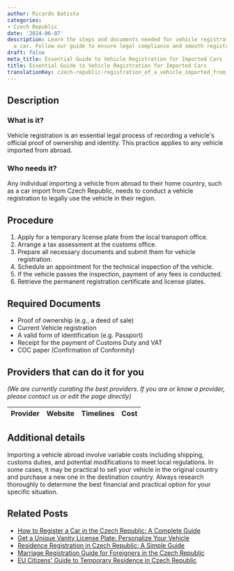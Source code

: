 ```yaml
---
author: Ricardo Batista
categories:
- Czech Republic
date: '2024-06-07'
description: Learn the steps and documents needed for vehicle registration when importing
  a car. Follow our guide to ensure legal compliance and smooth registration.
draft: false
meta_title: Essential Guide to Vehicle Registration for Imported Cars
title: Essential Guide to Vehicle Registration for Imported Cars
translationKey: czech-republic-registration_of_a_vehicle_imported_from_abroad
---
```


## Description
### What is it?
Vehicle registration is an essential legal process of recording a vehicle's official proof of ownership and identity. This practice applies to any vehicle imported from abroad.

### Who needs it?
Any individual importing a vehicle from abroad to their home country, such as a car import from Czech Republic, needs to conduct a vehicle registration to legally use the vehicle in their region. 

## Procedure
1. Apply for a temporary license plate from the local transport office.
2. Arrange a tax assessment at the customs office.
3. Prepare all necessary documents and submit them for vehicle registration.
4. Schedule an appointment for the technical inspection of the vehicle.
5. If the vehicle passes the inspection, payment of any fees is conducted.
6. Retrieve the permanent registration certificate and license plates.
   
## Required Documents
- Proof of ownership (e.g., a deed of sale)
- Current Vehicle registration
- A valid form of identification (e.g. Passport)
- Receipt for the payment of Customs Duty and VAT
- COC paper (Confirmation of Conformity)

## Providers that can do it for you

_(We are currently curating the best providers. If you are or know a provider, please contact us or edit the page directly)_

| Provider        |     Website     |     Timelines    |       Cost      |
| :-------------: | :-------------: |  :-------------: | :-------------: |

## Additional details
Importing a vehicle abroad involve variable costs including shipping, customs duties, and potential modifications to meet local regulations. In some cases, it may be practical to sell your vehicle in the original country and purchase a new one in the destination country. Always research thoroughly to determine the best financial and practical option for your specific situation.


## Related Posts

- [How to Register a Car in the Czech Republic: A Complete Guide](https://tramitit.com/guides/czech-republic/car_registration/)
- [Get a Unique Vanity License Plate: Personalize Your Vehicle](https://tramitit.com/guides/czech-republic/vanity_license_plate/)
- [Residence Registration in Czech Republic: A Simple Guide](https://tramitit.com/guides/czech-republic/residence_registration_for_foreigners/)
- [Marriage Registration Guide for Foreigners in the Czech Republic](https://tramitit.com/guides/czech-republic/registry_office_-_marriage/)
- [EU Citizens' Guide to Temporary Residence in Czech Republic](https://tramitit.com/guides/czech-republic/residence_registration_for_eu_citizens/)